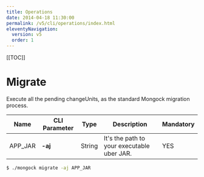 ```yaml
---
title: Operations  
date: 2014-04-18 11:30:00 
permalink: /v5/cli/operations/index.html
eleventyNavigation:
  version: v5
  order: 1
---
```


[[TOC]]


# Migrate

Execute all the pending changeUnits, as the standard Mongock migration process.

|   Name   | CLI Parameter |  Type   | Description                               | Mandatory |
| ---------|-------------|---------|-------------------------------------------|-----------|
| APP_JAR  | **-aj**  |  String | It's the path to your executable uber JAR. |   YES     |  

```bash
$ ./mongock migrate -aj APP_JAR
```
<!--<p class="text-center">
    <img src="/images/migrate_operation_output.png" alt="Migrate">
</p>-->




<!--UNTIL PROFESSIONAL LIB IS OFFICIAL PUBLISHED-->

<!--# Undo  <span class="professional"><a href="/pro/index.html">PRO</a></span>

Reverts all the changeUnits until the `CHANGE_ID`, included.

This operation uses the methods annotated with `@RollbackExecution` and `@RollbackBeforeExecution` in the changeUnits.  

```bash
$ ./mongock undo CHANGE_ID -aj APP_JAR
```
|   Name    | CLI Parameter |  Type   | Description                                                      | Mandatory |
|-----------|---------------|---------|------------------------------------------------------------------|----------|
| CHANGE_ID |        N/A    |  String | It's the change identifier used in your `@ChangeUnit` annotation |   YES     |
| APP_JAR   |      **-aj**  |  String | It's the path to you executable uber JAR.                        |   YES     |-->

